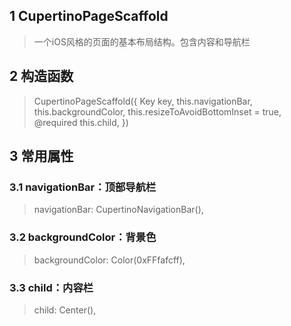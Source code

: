 ## **1 CupertinoPageScaffold**
> 一个iOS风格的页面的基本布局结构。包含内容和导航栏

## **2 构造函数** 
> CupertinoPageScaffold({
>     Key key,
>     this.navigationBar,
>     this.backgroundColor,
>     this.resizeToAvoidBottomInset = true,
>     @required this.child,
> })

## **3 常用属性** 
### **3.1 navigationBar：顶部导航栏**
> navigationBar: CupertinoNavigationBar(),

### **3.2 backgroundColor：背景色**
> backgroundColor: Color(0xFFfafcff),

### **3.3 child：内容栏**
> child: Center(),
